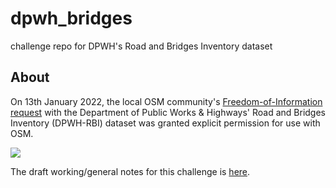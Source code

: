 # dpwh_bridges
challenge repo for DPWH's Road and Bridges Inventory dataset

## About
On 13th January 2022, the local OSM community's  [Freedom-of-Information request](https://www.foi.gov.ph/requests/aglzfmVmb2ktcGhyHgsSB0NvbnRlbnQiEURQV0gtMjM2NjM0MzM2MjA4DA) with the Department of Public Works & Highways' Road and Bridges Inventory (DPWH-RBI) dataset was granted explicit permission for use with OSM.

![](https://i.imgur.com/6YDmBme.png)

The draft working/general notes for this challenge is [here](https://hackmd.io/@osmph/rk8s1BLTK).
